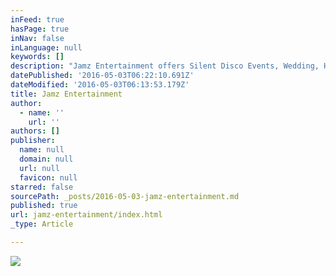 ```yaml
---
inFeed: true
hasPage: true
inNav: false
inLanguage: null
keywords: []
description: "Jamz Entertainment offers Silent Disco Events, Wedding, High School Prom, Nightclub DJ's and full live bands."
datePublished: '2016-05-03T06:22:10.691Z'
dateModified: '2016-05-03T06:13:53.179Z'
title: Jamz Entertainment
author:
  - name: ''
    url: ''
authors: []
publisher:
  name: null
  domain: null
  url: null
  favicon: null
starred: false
sourcePath: _posts/2016-05-03-jamz-entertainment.md
published: true
url: jamz-entertainment/index.html
_type: Article

---
```

![](https://s3-us-west-2.amazonaws.com/the-grid-img/p/65a967f1b321a2899d6c8d5d454c1c3738fa8934.jpg)